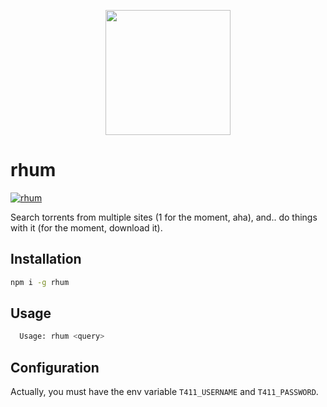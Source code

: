 <p align="center">
  <img src="http://media.sigsev.io/rhum.png" width="200">
</p>

# rhum

[![rhum](https://nodei.co/npm/rhum.png)](https://www.npmjs.com/package/rhum)

Search torrents from multiple sites (1 for the moment, aha), and.. do things
with it (for the moment, download it).

## Installation

```bash
npm i -g rhum
```

## Usage

```bash
  Usage: rhum <query>
```

## Configuration

Actually, you must have the env variable `T411_USERNAME` and `T411_PASSWORD`.
